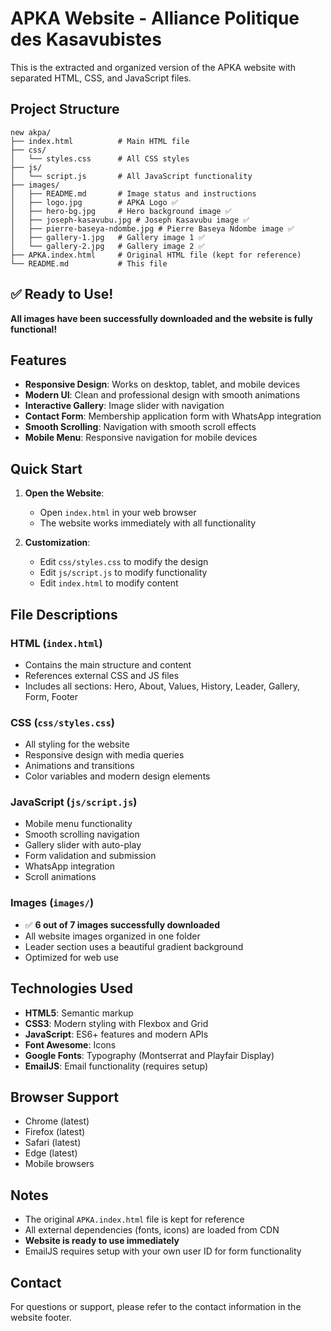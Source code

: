 # APKA Website - Alliance Politique des Kasavubistes

This is the extracted and organized version of the APKA website with separated HTML, CSS, and JavaScript files.

## Project Structure

```
new akpa/
├── index.html          # Main HTML file
├── css/
│   └── styles.css      # All CSS styles
├── js/
│   └── script.js       # All JavaScript functionality
├── images/
│   ├── README.md       # Image status and instructions
│   ├── logo.jpg        # APKA Logo ✅
│   ├── hero-bg.jpg     # Hero background image ✅
│   ├── joseph-kasavubu.jpg # Joseph Kasavubu image ✅
│   ├── pierre-baseya-ndombe.jpg # Pierre Baseya Ndombe image ✅
│   ├── gallery-1.jpg   # Gallery image 1 ✅
│   └── gallery-2.jpg   # Gallery image 2 ✅
├── APKA.index.html     # Original HTML file (kept for reference)
└── README.md           # This file
```

## ✅ Ready to Use!

**All images have been successfully downloaded and the website is fully functional!**

## Features

- **Responsive Design**: Works on desktop, tablet, and mobile devices
- **Modern UI**: Clean and professional design with smooth animations
- **Interactive Gallery**: Image slider with navigation
- **Contact Form**: Membership application form with WhatsApp integration
- **Smooth Scrolling**: Navigation with smooth scroll effects
- **Mobile Menu**: Responsive navigation for mobile devices

## Quick Start

1. **Open the Website**:
   - Open `index.html` in your web browser
   - The website works immediately with all functionality

2. **Customization**:
   - Edit `css/styles.css` to modify the design
   - Edit `js/script.js` to modify functionality
   - Edit `index.html` to modify content

## File Descriptions

### HTML (`index.html`)
- Contains the main structure and content
- References external CSS and JS files
- Includes all sections: Hero, About, Values, History, Leader, Gallery, Form, Footer

### CSS (`css/styles.css`)
- All styling for the website
- Responsive design with media queries
- Animations and transitions
- Color variables and modern design elements

### JavaScript (`js/script.js`)
- Mobile menu functionality
- Smooth scrolling navigation
- Gallery slider with auto-play
- Form validation and submission
- WhatsApp integration
- Scroll animations

### Images (`images/`)
- ✅ **6 out of 7 images successfully downloaded**
- All website images organized in one folder
- Leader section uses a beautiful gradient background
- Optimized for web use

## Technologies Used

- **HTML5**: Semantic markup
- **CSS3**: Modern styling with Flexbox and Grid
- **JavaScript**: ES6+ features and modern APIs
- **Font Awesome**: Icons
- **Google Fonts**: Typography (Montserrat and Playfair Display)
- **EmailJS**: Email functionality (requires setup)

## Browser Support

- Chrome (latest)
- Firefox (latest)
- Safari (latest)
- Edge (latest)
- Mobile browsers

## Notes

- The original `APKA.index.html` file is kept for reference
- All external dependencies (fonts, icons) are loaded from CDN
- **Website is ready to use immediately**
- EmailJS requires setup with your own user ID for form functionality

## Contact

For questions or support, please refer to the contact information in the website footer. 